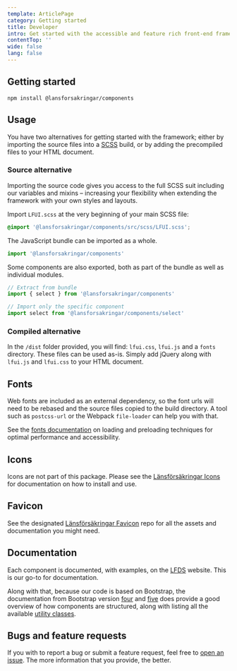 ```yaml
---
template: ArticlePage
category: Getting started
title: Developer
intro: Get started with the accessible and feature rich front-end framework for Länsförsäkringar web development.
contentTop: ''
wide: false
lang: false
---
```


## Getting started

```
npm install @lansforsakringar/components
```

## Usage

You have two alternatives for getting started with the framework; either by importing the source files into a [SCSS](https://sass-lang.com) build, or by adding the precompiled files to your HTML document.

### Source alternative

Importing the source code gives you access to the full SCSS suit including our variables and mixins – increasing your flexibility when extending the framework with your own styles and layouts.

Import `LFUI.scss` at the very beginning of your main SCSS file:

```css
@import '@lansforsakringar/components/src/scss/LFUI.scss';
```

The JavaScript bundle can be imported as a whole.

```js
import '@lansforsakringar/components'
```

Some components are also exported, both as part of the bundle as well as individual modules.

```js
// Extract from bundle
import { select } from '@lansforsakringar/components'

// Import only the specific component
import select from '@lansforsakringar/components/select'
```

### Compiled alternative

In the `/dist` folder provided, you will find: `lfui.css`, `lfui.js` and a `fonts` directory. These files can be used as-is. Simply add jQuery along with `lfui.js` and `lfui.css` to your HTML document.

## Fonts

Web fonts are included as an external dependency, so the font urls will need to
be rebased and the source files copied to the build directory. A tool such as
`postcss-url` or the Webpack `file-loader` can help you with that.

See the [fonts documentation](https://github.com/LF-digitala-kanaler/fonts) on loading and preloading techniques for optimal performance and accessibility.

## Icons

Icons are not part of this package. Please see the [Länsförsäkringar Icons](https://github.com/LF-digitala-kanaler/LFUI-icons) for documentation on how to install and use.

## Favicon

See the designated [Länsförsäkringar Favicon](https://github.com/LF-digitala-kanaler/favicon) repo for all the assets and documentation you might need.

## Documentation

Each component is documented, with examples, on the [LFDS](https://getbootstrap.com/docs/5.0/getting-started/introduction/) website. This is our go-to for documentation.

Along with that, because our code is based on Bootstrap, the documentation from Bootstrap version [four](https://getbootstrap.com/docs/4.0/getting-started/introduction/) and [five](https://getbootstrap.com/docs/5.0/getting-started/introduction/) does provide a good overview of how components are structured, along with listing all the available [utility classes](https://getbootstrap.com/docs/5.0/utilities/api/).

## Bugs and feature requests

If you with to report a bug or submit a feature request, feel free to [open an issue](https://github.com/LF-digitala-kanaler/LFUI-components/issues/). The more information that you provide, the better.
